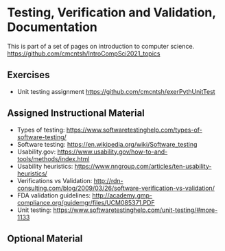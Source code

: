 # Testing, Verification and Validation, Documentation

This is part of a set of pages on introduction to computer science. https://github.com/cmcntsh/IntroCompSci2021_topics

## Exercises

* Unit testing assignment https://github.com/cmcntsh/exerPythUnitTest

## Assigned Instructional Material

* Types of testing: https://www.softwaretestinghelp.com/types-of-software-testing/
* Software testing: https://en.wikipedia.org/wiki/Software_testing
* Usability.gov: https://www.usability.gov/how-to-and-tools/methods/index.html
* Usability heuristics: https://www.nngroup.com/articles/ten-usability-heuristics/
* Verifications vs Validation: http://rdn-consulting.com/blog/2009/03/26/software-verification-vs-validation/
* FDA validation guidelines: http://academy.gmp-compliance.org/guidemgr/files/UCM085371.PDF
* Unit testing: https://www.softwaretestinghelp.com/unit-testing/#more-1133

## Optional Material
